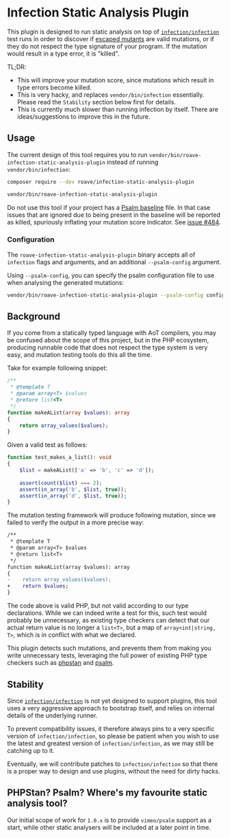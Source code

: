 # Infection Static Analysis Plugin

This plugin is designed to run static analysis on top of [`infection/infection`](https://github.com/infection/infection)
test runs in order to discover if [escaped mutants](https://en.wikipedia.org/wiki/Mutation_testing)
are valid mutations, or if they do not respect the type signature of your
program. If the mutation would result in a type error, it is "killed".

TL;DR:

- This will improve your mutation score, since mutations which result in
  type errors become killed.
- This is very hacky, and replaces `vendor/bin/infection` essentially.
  Please read the `Stability` section below first for details.
- This is currently much slower than running infection by itself.
  There are ideas/suggestions to improve this in the future.

## Usage

The current design of this tool requires you to run `vendor/bin/roave-infection-static-analysis-plugin`
instead of running `vendor/bin/infection`:

```sh
composer require --dev roave/infection-static-analysis-plugin

vendor/bin/roave-infection-static-analysis-plugin
```

Do not use this tool if your project has a 
[Psalm baseline](https://psalm.dev/docs/running_psalm/dealing_with_code_issues/#using-a-baseline-file) file. In that
case issues that are ignored due to being present in the baseline will be reported as killed, spuriously inflating your 
mutation score indicator. See [issue #484](https://github.com/Roave/infection-static-analysis-plugin/issues/484).

### Configuration

The `roave-infection-static-analysis-plugin` binary accepts all of `infection` flags and arguments, and an additional `--psalm-config` argument.

Using `--psalm-config`, you can specify the psalm configuration file to use when analysing the generated mutations:

```sh
vendor/bin/roave-infection-static-analysis-plugin --psalm-config config/psalm.xml
```

## Background

If you come from a statically typed language with AoT compilers, you may be
confused about the scope of this project, but in the PHP ecosystem, producing
runnable code that does not respect the type system is very easy, and mutation
testing tools do this all the time.

Take for example following snippet:

```php
/**
 * @template T
 * @param array<T> $values
 * @return list<T>
 */
function makeAList(array $values): array
{
    return array_values($values);
}
```

Given a valid test as follows:

```php
function test_makes_a_list(): void
{
    $list = makeAList(['a' => 'b', 'c' => 'd']);
 
    assert(count($list) === 2);
    assert(in_array('b', $list, true));
    assert(in_array('d', $list, true));
}
```

The mutation testing framework will produce following mutation, since we
failed to verify the output in a more precise way:

```diff
/**
 * @template T
 * @param array<T> $values
 * @return list<T>
 */
function makeAList(array $values): array
{
-    return array_values($values);
+    return $values;
}
```

The code above is valid PHP, but not valid according to our type declarations.
While we can indeed write a test for this, such test would probably be
unnecessary, as existing type checkers can detect that our actual return value is
no longer a `list<T>`, but a map of `array<int|string, T>`, which is in conflict
with what we declared.

This plugin detects such mutations, and prevents them from making you write
unnecessary tests, leveraging the full power of existing PHP type checkers
such as [phpstan](https://github.com/phpstan/phpstan) and [psalm](https://github.com/vimeo/psalm).

## Stability

Since [`infection/infection`](https://github.com/infection/infection) is not yet
designed to support plugins, this tool uses a very aggressive approach to bootstrap
itself, and relies on internal details of the underlying runner.

To prevent compatibility issues, it therefore always pins to a very specific version
of `infection/infection`, so please be patient when you wish to use the latest and
greatest version of `infection/infection`, as we may still be catching up to it.

Eventually, we will contribute patches to `infection/infection` so that there is a
proper way to design and use plugins, without the need for dirty hacks.

## PHPStan? Psalm? Where's my favourite static analysis tool?

Our initial scope of work for `1.0.x` is to provide `vimeo/psalm` support as a start,
while other static analysers will be included at a later point in time.
